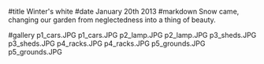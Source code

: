 #title Winter's white
#date January 20th 2013
#markdown
Snow came, changing our garden from neglectedness into a thing of beauty.

#gallery
p1_cars.JPG	p1_cars.JPG
p2_lamp.JPG	p2_lamp.JPG
p3_sheds.JPG	p3_sheds.JPG
p4_racks.JPG	p4_racks.JPG
p5_grounds.JPG	p5_grounds.JPG
